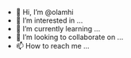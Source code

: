 - 👋 Hi, I’m @olamhi
- 👀 I’m interested in ...
- 🌱 I’m currently learning ...
- 💞️ I’m looking to collaborate on ...
- 📫 How to reach me ...

<!---
olamhi/olamhi is a ✨ special ✨ repository because its `README.md` (this file) appears on your GitHub profile.
You can click the Preview link to take a look at your changes.
--->
